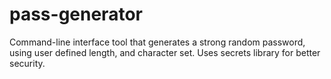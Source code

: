 # pass-generator
Command-line interface tool that generates a strong random password, using user defined length, and character set. Uses secrets library for better security. 
